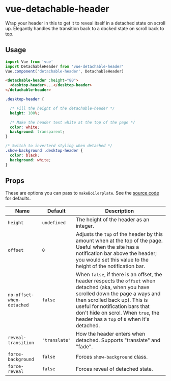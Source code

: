 # vue-detachable-header

Wrap your header in this to get it to reveal itself in a detached state on scroll up. Elegantly handles the transition back to a docked state on scroll back to top.

## Usage

```js
import Vue from 'vue'
import DetachableHeader from 'vue-detachable-header'
Vue.component('detachable-header', DetachableHeader)
```
```html
<detachable-header :height="80">
  <desktop-header>...</desktop-header>
</detachable-header>
```
```css
.desktop-header {

  /* Fill the height of the detachable-header */
  height: 100%;

  /* Make the header text white at the top of the page */
  color: white;
  background: transparent;
}

/* Switch to inverterd styling when detached */
.show-background .desktop-header {
  color: black;
  background: white;
}
```

## Props

These are options you can pass to `makeBoilerplate`.  See the [source code](config/boilerplate.coffee) for defaults.

| Name | Default | Description |
| ---- | ------- | ----------- |
| `height` | `undefined` | The height of the header as an integer. |
| `offset` | `0` | Adjusts the `top` of the header by this amount when at the top of the page.  Useful when the site has a notification bar above the header; you would set this value to the height of the notification bar. |
| `no-offset-when-detached` | `false` | When `false`, if there is an offset, the header respects the `offset` when detached (aka, when you have scrolled down the page a ways and then scrolled back up).  This is useful for notification bars that don't hide on scrol.  When `true`, the header has a `top` of `0` when it's detached. |
| `reveal-transition` | `"translate"` | How the header enters when detached.  Supports "translate" and "fade". |
| `force-background` | `false` | Forces `show-background` class. |
| `force-reveal` | `false` | Forces reveal of detached state. |


